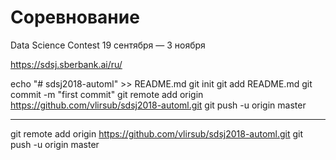 
# Соревнование
Data Science Contest
19 сентября — 3 ноября

https://sdsj.sberbank.ai/ru/


echo "# sdsj2018-automl" >> README.md
git init
git add README.md
git commit -m "first commit"
git remote add origin https://github.com/vlirsub/sdsj2018-automl.git
git push -u origin master

---
git remote add origin https://github.com/vlirsub/sdsj2018-automl.git
git push -u origin master
